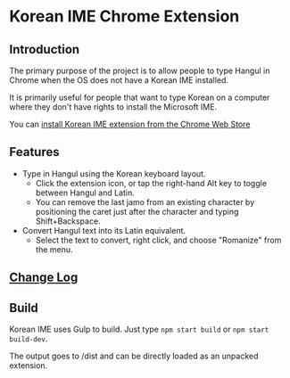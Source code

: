 # Korean IME Chrome Extension

## Introduction
The primary purpose of the project is to allow people to type Hangul in Chrome when the OS does not have a Korean IME installed.

It is primarily useful for people that want to type Korean on a computer where they don't have rights to install the Microsoft IME.

You can [install Korean IME extension from the Chrome Web Store](https://chrome.google.com/webstore/detail/korean-ime/cimmbifnciobjhchpimjekibbndgmkfk?hl=en-GB)

## Features
* Type in Hangul using the Korean keyboard layout.
  * Click the extension icon, or tap the right-hand Alt key to toggle between Hangul and Latin.
  * You can remove the last jamo from an existing character by positioning the caret just after the character and typing Shift+Backspace.
* Convert Hangul text into its Latin equivalent.
  * Select the text to convert, right click, and choose "Romanize" from the menu.

## [Change Log](CHANGELOG.md)

## Build
Korean IME uses Gulp to build. Just type `npm start build` or `npm start build-dev`.

The output goes to /dist and can be directly loaded as an unpacked extension.
